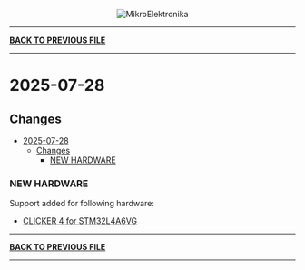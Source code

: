 <p align="center">
  <img src="http://www.mikroe.com/img/designs/beta/logo_small.png?raw=true" alt="MikroElektronika"/>
</p>

---

**[BACK TO PREVIOUS FILE](../changelog.md)**

---

# 2025-07-28

## Changes

- [2025-07-28](#2025-07-28)
  - [Changes](#changes)
    - [NEW HARDWARE](#new-hardware)

### NEW HARDWARE

Support added for following hardware:

+ [CLICKER 4 for STM32L4A6VG](https://www.mikroe.com/clicker-4-for-stm32l4a6vg)

---

**[BACK TO PREVIOUS FILE](../changelog.md)**

---
